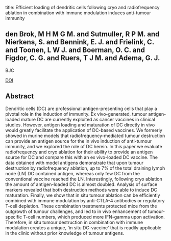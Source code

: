 title: Efficient loading of dendritic cells following cryo and radiofrequency ablation in combination with immune modulation induces anti-tumour immunity

## den Brok, M H M G M. and Sutmuller, R P M. and Nierkens, S. and Bennink, E. J. and Frielink, C. and Toonen, L W J. and Boerman, O. C. and Figdor, C. G. and Ruers, T J M. and Adema, G. J.
BJC

<a href="https://doi.org/10.1038/sj.bjc.6603341">DOI</a>

## Abstract
Dendritic cells (DC) are professional antigen-presenting cells that play a pivotal role in the induction of immunity. Ex vivo-generated, tumour antigen-loaded mature DC are currently exploited as cancer vaccines in clinical studies. However, antigen loading and maturation of DC directly in vivo would greatly facilitate the application of DC-based vaccines. We formerly showed in murine models that radiofrequency-mediated tumour destruction can provide an antigen source for the in vivo induction of anti-tumour immunity, and we explored the role of DC herein. In this paper we evaluate radiofrequency and cryo ablation for their ability to provide an antigen source for DC and compare this with an ex vivo-loaded DC vaccine. The data obtained with model antigens demonstrate that upon tumour destruction by radiofrequency ablation, up to 7% of the total draining lymph node (LN) DC contained antigen, whereas only few DC from the conventional vaccine reached the LN. Interestingly, following cryo ablation the amount of antigen-loaded DC is almost doubled. Analysis of surface markers revealed that both destruction methods were able to induce DC maturation. Finally, we show that in situ tumour ablation can be efficiently combined with immune modulation by anti-CTLA-4 antibodies or regulatory T-cell depletion. These combination treatments protected mice from the outgrowth of tumour challenges, and led to in vivo enhancement of tumour-specific T-cell numbers, which produced more IFN-gamma upon activation. Therefore, in situ tumour destruction in combination with immune modulation creates a unique, 'in situ DC-vaccine' that is readily applicable in the clinic without prior knowledge of tumour antigens.

